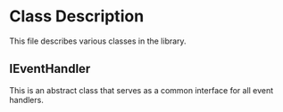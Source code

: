 # Class Description

This file describes various classes in the library.

## IEventHandler

This is an abstract class that serves as a common interface for all event handlers.

 